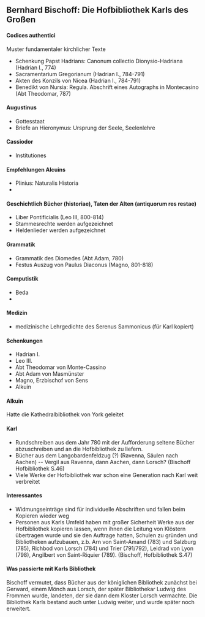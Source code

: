 ## Bernhard Bischoff: Die Hofbibliothek Karls des Großen

#### Codices authentici
Muster fundamentaler kirchlicher Texte
- Schenkung Papst Hadrians: Canonum collectio Dionysio-Hadriana (Hadrian I., 774)
- Sacramentarium Gregorianum (Hadrian I., 784-791)
- Akten des Konzils von Nicea (Hadrian I., 784-791)
- Benedikt von Nursia: Regula. Abschrift eines Autographs in Montecasino (Abt Theodomar, 787)


#### Augustinus
- Gottesstaat
- Briefe an Hieronymus: Ursprung der Seele, Seelenlehre

#### Cassiodor
- Institutiones
 
#### Empfehlungen Alcuins
- Plinius: Naturalis Historia
- 

#### Geschichtlich Bücher (historiae), Taten der Alten (antiquorum res restae)
- Liber Pontificialis (Leo III, 800-814)
- Stammesrechte werden aufgezeichnet
- Heldenlieder werden aufgezeichnet

#### Grammatik
- Grammatik des Diomedes (Abt Adam, 780)
- Festus Auszug von Paulus Diaconus (Magno, 801-818)

#### Computistik
- Beda 
- 

#### Medizin
- medizinische Lehrgedichte des Serenus Sammonicus (für Karl kopiert)  
 
 
#### Schenkungen
- Hadrian I.
- Leo III.
- Abt Theodomar von Monte-Cassino
- Abt Adam von Masmünster 
- Magno, Erzbischof von Sens
- Alkuin

#### Alkuin 
Hatte die Kathedralbibliothek von York geleitet

#### Karl
- Rundschreiben aus dem Jahr 780 mit der Aufforderung seltene Bücher abzuschreiben und an die Hofbibliothek zu liefern.
- Bücher aus dem Langobardenfeldzug (?) (Ravenna, Säulen nach Aachen)
-- Vergil aus Ravenna, dann Aachen, dann Lorsch? (Bischoff Hofbibliothek S.46)
- Viele Werke der Hofbibliothek war schon eine Generation nach Karl weit verbreitet


#### Interessantes
- Widmungseinträge sind für individuelle Abschriften und fallen beim Kopieren wieder weg
- Personen aus Karls Umfeld haben mit großer Sicherheit Werke aus der Hofbibliothek kopieren lassen, wenn ihnen die Leitung von Klöstern übertragen wurde und sie den Auftrage hatten, Schulen zu gründen und Bibliotheken aufzubauen, z.b. Arn von Saint-Amand (783) und Salzburg (785), Richbod von Lorsch (784) und Trier (791/792), Leidrad von Lyon (798), Angilbert von Saint-Riquier (789). (Bischoff, Hofbibliothek S.47) 

#### Was passierte mit Karls Bibliothek
Bischoff vermutet, dass Bücher aus der königlichen Bibliothek zunächst bei Gerward, einem Mönch aus Lorsch, der später Bibliothekar Ludwig des Frommen wurde, landeten, der sie dann dem Kloster Lorsch vermachte.
Die Bibliothek Karls bestand auch unter Ludwig weiter, und wurde später noch erweitert. 